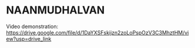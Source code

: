 # NAANMUDHALVAN
Video demonstration: https://drive.google.com/file/d/1DaYXSFskijzn2zoLoPspOzV3C3MhztHM/view?usp=drive_link

